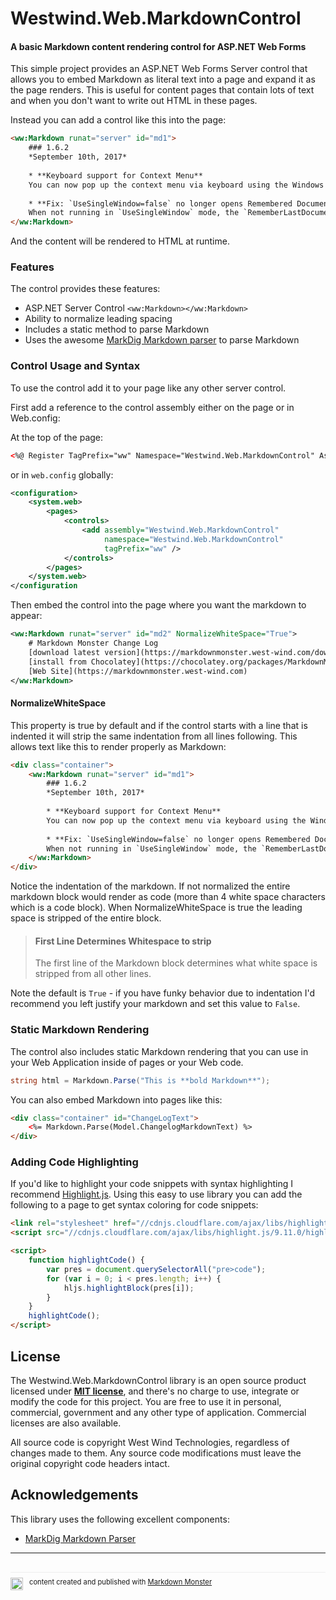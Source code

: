 # Westwind.Web.MarkdownControl
#### A basic Markdown content rendering control for ASP.NET Web Forms

This simple project provides an ASP.NET Web Forms Server control that allows you to embed Markdown as literal text into a page and expand it as the page renders. This is useful for content pages that contain lots of text and when you don't want to write out HTML in these pages. 

Instead you can add a control like this into the page:

```html
<ww:Markdown runat="server" id="md1">
    ### 1.6.2
    *September 10th, 2017*
    
    * **Keyboard support for Context Menu**  
    You can now pop up the context menu via keyboard using the Windows context menu key (or equivalent). The menu is now cursor navigable. This brings spell checking and various edit operations to keyboard only use.
    
    * **Fix: `UseSingleWindow=false` no longer opens Remembered Documents**   
    When not running in `UseSingleWindow` mode, the `RememberLastDocumentsLength` setting has no effect and no previous windows are re-opened. This is so multiple open windows won't open the same documents all the time. In `UseSingleWindow` mode last documents are remembered and opened when starting MM for the first time.
</ww:Markdown>
```

And the content will be rendered to HTML at runtime.

### Features
The control provides these features:

* ASP.NET Server Control `<ww:Markdown></ww:Markdown>`
* Ability to normalize leading spacing
* Includes a static method to parse Markdown
* Uses the awesome [MarkDig Markdown parser](https://github.com/lunet-io/markdig) to parse Markdown

### Control Usage and Syntax
To use the control add it to your page like any other server control.

First add a reference to the control assembly either on the page or in Web.config:

At the top of the page:
```html
<%@ Register TagPrefix="ww" Namespace="Westwind.Web.MarkdownControl" Assembly="Westwind.Web.MarkdownControl" %>
```

or in `web.config` globally:

```xml
<configuration>
    <system.web>
        <pages>
            <controls>
                <add assembly="Westwind.Web.MarkdownControl" 
                     namespace="Westwind.Web.MarkdownControl" 
                     tagPrefix="ww" />
            </controls>
        </pages>
    </system.web>
</configuration
```      

Then embed the control into the page where you want the markdown to appear:

```xml
<ww:Markdown runat="server" id="md2" NormalizeWhiteSpace="True">
    # Markdown Monster Change Log 
    [download latest version](https://markdownmonster.west-wind.com/download.aspx) &bull; 
    [install from Chocolatey](https://chocolatey.org/packages/MarkdownMonster) &bull; 
    [Web Site](https://markdownmonster.west-wind.com)
</ww:Markdown>
```

#### NormalizeWhiteSpace
This property is true by default and if the control starts with a line that is indented it will strip the same indentation from all lines following. This allows text like this to render properly as Markdown:

```html
<div class="container">
    <ww:Markdown runat="server" id="md1">
        ### 1.6.2
        *September 10th, 2017*
        
        * **Keyboard support for Context Menu**  
        You can now pop up the context menu via keyboard using the Windows context menu key (or equivalent). The menu is now cursor navigable. This brings spell checking and various edit operations to keyboard only use.
        
        * **Fix: `UseSingleWindow=false` no longer opens Remembered Documents**   
        When not running in `UseSingleWindow` mode, the `RememberLastDocumentsLength` setting has no effect and no previous windows are re-opened. This is so multiple open windows won't open the same documents all the time. In `UseSingleWindow` mode last documents are remembered and opened when starting MM for the first time.
    </ww:Markdown>
</div>
```

Notice the indentation of the markdown. If not normalized the entire markdown block would render as code (more than 4 white space characters which is a code block). When NormalizeWhiteSpace is true the leading space is stripped of the entire block.

> #### First Line Determines Whitespace to strip
> The first line of the Markdown block determines what white space is stripped from all other lines.

Note the default is `True` - if you have funky behavior due to indentation I'd recommend you left justify your markdown and set this value to `False`.


### Static Markdown Rendering
The control also includes static Markdown rendering that you can use in your Web Application inside of pages or your Web code.

```cs
string html = Markdown.Parse("This is **bold Markdown**");
```

You can also embed Markdown into pages like this:

```html
<div class="container" id="ChangeLogText">
    <%= Markdown.Parse(Model.ChangelogMarkdownText) %>
</div>    
```

### Adding Code Highlighting
If you'd like to highlight your code snippets with syntax highlighting I recommend [Highlight.js](https://highlightjs.org/). Using this easy to use library you can add the following to a page to get syntax coloring for code snippets:

```html
<link rel="stylesheet" href="//cdnjs.cloudflare.com/ajax/libs/highlight.js/9.11.0/styles/dracula.min.css" />
<script src="//cdnjs.cloudflare.com/ajax/libs/highlight.js/9.11.0/highlight.min.js"></script>

<script>
    function highlightCode() {
        var pres = document.querySelectorAll("pre>code");
        for (var i = 0; i < pres.length; i++) {
            hljs.highlightBlock(pres[i]);
        }
    }
    highlightCode();
</script>
```

## License
The Westwind.Web.MarkdownControl library is an open source product licensed under **[MIT license](http://opensource.org/licenses/MIT)**, and there's no charge to use, integrate or modify the code for this project. You are free to use it in personal, commercial, government and any other type of application. Commercial licenses are also available.

All source code is copyright West Wind Technologies, regardless of changes made to them. Any source code modifications must leave the original copyright code headers intact.

## Acknowledgements
This library uses the following excellent components:

* [MarkDig Markdown Parser](https://github.com/lunet-io/markdig)

---

<div style="margin-top: 30px;font-size: 0.8em;
            border-top: 1px solid #eee;padding-top: 8px;">
    <img src="https://markdownmonster.west-wind.com/favicon.png"
         style="height: 20px;float: left; margin-right: 10px;" height="20" width="20" />
    content created and published with 
    <a href="https://markdownmonster.west-wind.com"
       target="top">Markdown Monster</a>
</div>

